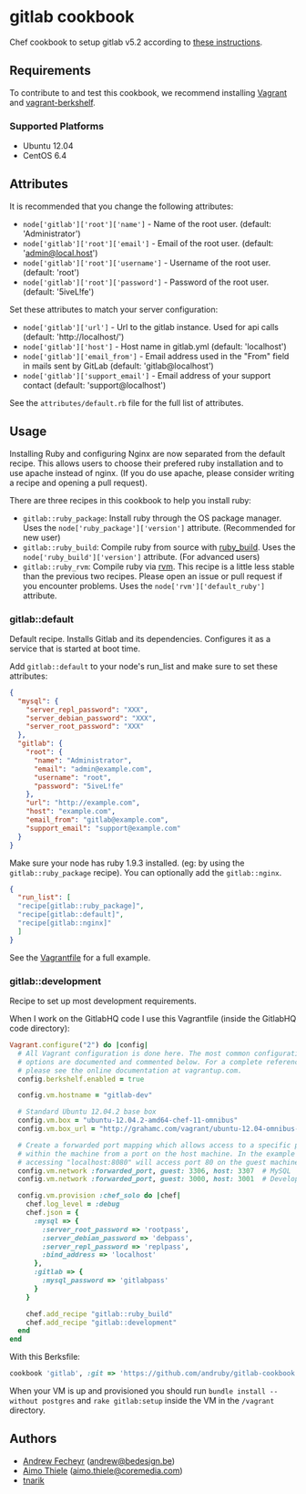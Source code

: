 # gitlab cookbook

Chef cookbook to setup gitlab v5.2 according to [these instructions](https://github.com/gitlabhq/gitlabhq/blob/v5.2.0/doc/install/installation.md).

## Requirements

To contribute to and test this cookbook, we recommend installing [Vagrant](http://www.vagrantup.com/) and [vagrant-berkshelf](https://github.com/RiotGames/vagrant-berkshelf).

### Supported Platforms
* Ubuntu 12.04
* CentOS 6.4

## Attributes

It is recommended that you change the following attributes:

* `node['gitlab']['root']['name']` - Name of the root user. (default: 'Administrator')
* `node['gitlab']['root']['email']` - Email of the root user. (default: 'admin@local.host')
* `node['gitlab']['root']['username']` - Username of the root user. (default: 'root')
* `node['gitlab']['root']['password']` - Password of the root user. (default: '5iveL!fe')

Set these attributes to match your server configuration:

* `node['gitlab']['url']` - Url to the gitlab instance. Used for api calls (default: 'http://localhost/')
* `node['gitlab']['host']` - Host name in gitlab.yml (default: 'localhost')
* `node['gitlab']['email_from']` - Email address used in the "From" field in mails sent by GitLab (default: 'gitlab@localhost')
* `node['gitlab']['support_email']` - Email address of your support contact (default: 'support@localhost')

See the `attributes/default.rb` file for the full list of attributes.

## Usage

Installing Ruby and configuring Nginx are now  separated from the default recipe. This allows users to choose their prefered ruby installation and to use apache instead of nginx. (If you do use apache, please consider writing a recipe and opening a pull request).

There are three recipes in this cookbook to help you install ruby:

* `gitlab::ruby_package`: Install ruby through the OS package manager. Uses the `node['ruby_package']['version']` attribute. (Recommended for new user)
* `gitlab::ruby_build`: Compile ruby from source with [ruby_build](https://github.com/sstephenson/ruby-build). Uses the `node['ruby_build']['version']` attribute. (For advanced users)
* `gitlab::ruby_rvm`: Compile ruby via [rvm](https://rvm.io/). This recipe is a little less stable than the previous two recipes. Please open an issue or pull request if you encounter problems. Uses the `node['rvm']['default_ruby']` attribute.


### gitlab::default

Default recipe. Installs Gitlab and its dependencies. Configures it as a service that is started at boot time.

Add `gitlab::default` to your node's run_list and make sure to set these attributes:

```json
{
  "mysql": {
    "server_repl_password": "XXX",
    "server_debian_password": "XXX",
    "server_root_password": "XXX"
  },
  "gitlab": {
    "root": {
      "name": "Administrator",
      "email": "admin@example.com",
      "username": "root",
      "password": "5iveL!fe"
    },
    "url": "http://example.com",
    "host": "example.com",
    "email_from": "gitlab@example.com",
    "support_email": "support@example.com"
  }
}
```

Make sure your node has ruby 1.9.3 installed. (eg: by using the `gitlab::ruby_package` recipe). You can optionally add the `gitlab::nginx`.

```json
{
  "run_list": [
  "recipe[gitlab::ruby_package]",
  "recipe[gitlab::default]",
  "recipe[gitlab::nginx]"
  ]
}
```

See the [Vagrantfile](https://github.com/andruby/gitlab-cookbook/blob/master/Vagrantfile) for a full example.

### gitlab::development

Recipe to set up most development requirements.

When I work on the GitlabHQ code I use this Vagrantfile (inside the GitlabHQ code directory):

```ruby
Vagrant.configure("2") do |config|
  # All Vagrant configuration is done here. The most common configuration
  # options are documented and commented below. For a complete reference,
  # please see the online documentation at vagrantup.com.
  config.berkshelf.enabled = true

  config.vm.hostname = "gitlab-dev"

  # Standard Ubuntu 12.04.2 base box
  config.vm.box = "ubuntu-12.04.2-amd64-chef-11-omnibus"
  config.vm.box_url = "http://grahamc.com/vagrant/ubuntu-12.04-omnibus-chef.box"

  # Create a forwarded port mapping which allows access to a specific port
  # within the machine from a port on the host machine. In the example below,
  # accessing "localhost:8080" will access port 80 on the guest machine.
  config.vm.network :forwarded_port, guest: 3306, host: 3307  # MySQL
  config.vm.network :forwarded_port, guest: 3000, host: 3001  # Development Puma

  config.vm.provision :chef_solo do |chef|
    chef.log_level = :debug
    chef.json = {
      :mysql => {
        :server_root_password => 'rootpass',
        :server_debian_password => 'debpass',
        :server_repl_password => 'replpass',
        :bind_address => 'localhost'
      },
      :gitlab => {
        :mysql_password => 'gitlabpass'
      }
    }

    chef.add_recipe "gitlab::ruby_build"
    chef.add_recipe "gitlab::development"
  end
end
```

With this Berksfile:

```ruby
cookbook 'gitlab', :git => 'https://github.com/andruby/gitlab-cookbook.git'
```

When your VM is up and provisioned you should run `bundle install --without postgres` and `rake gitlab:setup` inside the VM in the `/vagrant` directory.

## Authors

* [Andrew Fecheyr](https://github.com/andruby) (<andrew@bedesign.be>)
* [Aimo Thiele](https://github.com/athiele) (<aimo.thiele@coremedia.com>)
* [tnarik](https://github.com/tnarik)
